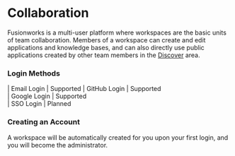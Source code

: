 # Collaboration

Fusionworks is a multi-user platform where workspaces are the basic units of team collaboration. Members of a workspace can create and edit applications and knowledge bases, and can also directly use public applications created by other team members in the [Discover](app/) area.

### Login Methods

| Email Login    | Supported 
| GitHub Login   | Supported     
| Google Login   | Supported     
| SSO Login      | Planned       

### Creating an Account

A workspace will be automatically created for you upon your first login, and you will become the administrator.